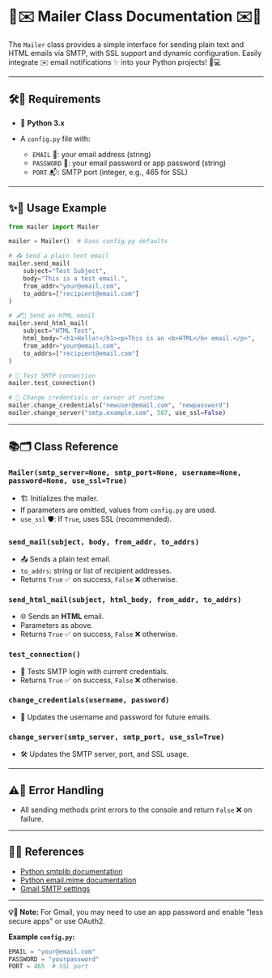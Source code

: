 # 📧✉️ Mailer Class Documentation ✉️📧

The `Mailer` class provides a simple interface for sending plain text and HTML emails via SMTP, with SSL support and dynamic configuration.
Easily integrate ✉️ email notifications ✨ into your Python projects! 🚀💻

---

## 🛠️🔧 Requirements

* 🐍 **Python 3.x**
* A `config.py` file with:

  * `EMAIL` 📮: your email address (string)
  * `PASSWORD` 🔑: your email password or app password (string)
  * `PORT` 📬: SMTP port (integer, e.g., 465 for SSL)

---

## ✨📨 Usage Example

```python
from mailer import Mailer

mailer = Mailer()  # Uses config.py defaults

# 📤 Send a plain text email
mailer.send_mail(
    subject="Test Subject",
    body="This is a test email.",
    from_addr="your@email.com",
    to_addrs=["recipient@email.com"]
)

# 🖋️📧 Send an HTML email
mailer.send_html_mail(
    subject="HTML Test",
    html_body="<h1>Hello!</h1><p>This is an <b>HTML</b> email.</p>",
    from_addr="your@email.com",
    to_addrs=["recipient@email.com"]
)

# 🛂 Test SMTP connection
mailer.test_connection()

# 🔄 Change credentials or server at runtime
mailer.change_credentials("newuser@email.com", "newpassword")
mailer.change_server("smtp.example.com", 587, use_ssl=False)
```

---

## 📚🗂️ Class Reference

### `Mailer(smtp_server=None, smtp_port=None, username=None, password=None, use_ssl=True)`

* 🏗️ Initializes the mailer.
* If parameters are omitted, values from `config.py` are used.
* `use_ssl` 🛡️: If `True`, uses SSL (recommended).

### `send_mail(subject, body, from_addr, to_addrs)`

* 📤 Sends a plain text email.
* `to_addrs`: string or list of recipient addresses.
* Returns `True` ✅ on success, `False` ❌ otherwise.

### `send_html_mail(subject, html_body, from_addr, to_addrs)`

* 🌐 Sends an **HTML** email.
* Parameters as above.
* Returns `True` ✅ on success, `False` ❌ otherwise.

### `test_connection()`

* 🔌 Tests SMTP login with current credentials.
* Returns `True` ✅ on success, `False` ❌ otherwise.

### `change_credentials(username, password)`

* 🔑 Updates the username and password for future emails.

### `change_server(smtp_server, smtp_port, use_ssl=True)`

* 🛠️ Updates the SMTP server, port, and SSL usage.

---

## ⚠️🚨 Error Handling

* All sending methods print errors to the console and return `False` ❌ on failure.

---

## 🔗📎 References

* [Python smtplib documentation](https://docs.python.org/3/library/smtplib.html)
* [Python email.mime documentation](https://docs.python.org/3/library/email.mime.html)
* [Gmail SMTP settings](https://support.google.com/mail/answer/7126229?hl=en)

---

**💡📝 Note:**
For Gmail, you may need to use an app password and enable "less secure apps" or use OAuth2.

**Example `config.py`:**

```python
EMAIL = "your@email.com"
PASSWORD = "yourpassword"
PORT = 465  # SSL port
```